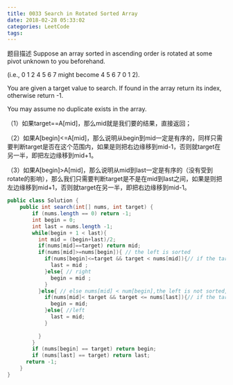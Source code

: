 ```yaml
---
title: 0033 Search in Rotated Sorted Array
date: 2018-02-28 05:33:02
categories: LeetCode
tags:
---
```


题目描述
Suppose an array sorted in ascending order is rotated at some pivot unknown to you beforehand.

(i.e., 0 1 2 4 5 6 7 might become 4 5 6 7 0 1 2).

You are given a target value to search. If found in the array return its index, otherwise return -1.

You may assume no duplicate exists in the array.


（1）如果target==A[mid]，那么mid就是我们要的结果，直接返回；

（2）如果A[begin]&lt;=A[mid]，那么说明从begin到mid一定是有序的，同样只需要判断target是否在这个范围内，如果是则把右边缘移到mid-1，否则就target在另一半，即把左边缘移到mid+1。

（3）如果A[begin]&gt;A[mid]，那么说明从mid到last一定是有序的（没有受到rotate的影响），那么我们只需要判断target是不是在mid到last之间，如果是则把左边缘移到mid+1，否则就target在另一半，即把右边缘移到mid-1。


```java
public class Solution {
    public int search(int[] nums, int target) {
        if (nums.length == 0) return -1;
        int begin = 0;
        int last = nums.length -1;
        while(begin + 1 < last){
          int mid = (begin+last)/2;
          if(nums[mid]==target) return mid;
          if(nums[mid]>=nums[begin]){ // the left is sorted
            if(nums[begin]<=target && target < nums[mid]){// if the target is the sorted area,left
              last = mid ;
            }else{ // right
              begin = mid ;
            }
          }else{ // else nums[mid] < num[begin],the left is not sorted,which means the right is sorted
            if(nums[mid]< target && target <= nums[last]){// if the target is the sorted area, right
              begin = mid;
            }else{ //left
              last = mid;
            }
            
          }
        }
        if (nums[begin] == target) return begin;
        if (nums[last] == target) return last;
      return -1;
    }
}
```
